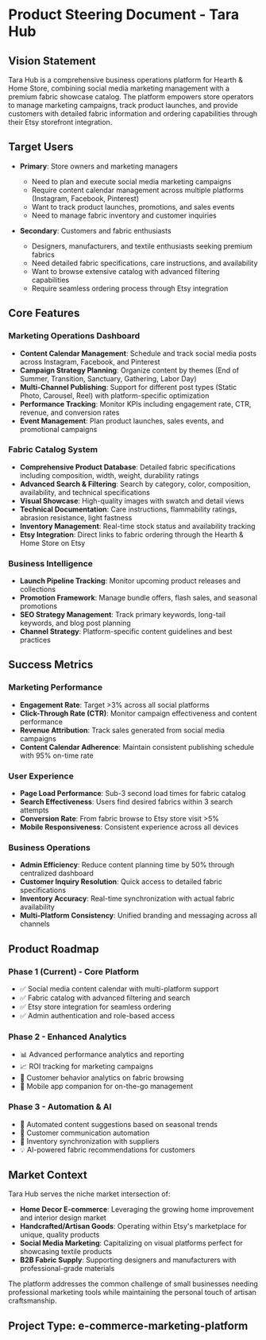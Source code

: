 # Product Steering Document - Tara Hub

## Vision Statement

Tara Hub is a comprehensive business operations platform for Hearth & Home Store, combining social media marketing management with a premium fabric showcase catalog. The platform empowers store operators to manage marketing campaigns, track product launches, and provide customers with detailed fabric information and ordering capabilities through their Etsy storefront integration.

## Target Users

- **Primary**: Store owners and marketing managers
  - Need to plan and execute social media marketing campaigns
  - Require content calendar management across multiple platforms (Instagram, Facebook, Pinterest)
  - Want to track product launches, promotions, and sales events
  - Need to manage fabric inventory and customer inquiries

- **Secondary**: Customers and fabric enthusiasts
  - Designers, manufacturers, and textile enthusiasts seeking premium fabrics
  - Need detailed fabric specifications, care instructions, and availability
  - Want to browse extensive catalog with advanced filtering capabilities
  - Require seamless ordering process through Etsy integration

## Core Features

### Marketing Operations Dashboard
- **Content Calendar Management**: Schedule and track social media posts across Instagram, Facebook, and Pinterest
- **Campaign Strategy Planning**: Organize content by themes (End of Summer, Transition, Sanctuary, Gathering, Labor Day)
- **Multi-Channel Publishing**: Support for different post types (Static Photo, Carousel, Reel) with platform-specific optimization
- **Performance Tracking**: Monitor KPIs including engagement rate, CTR, revenue, and conversion rates
- **Event Management**: Plan product launches, sales events, and promotional campaigns

### Fabric Catalog System
- **Comprehensive Product Database**: Detailed fabric specifications including composition, width, weight, durability ratings
- **Advanced Search & Filtering**: Search by category, color, composition, availability, and technical specifications
- **Visual Showcase**: High-quality images with swatch and detail views
- **Technical Documentation**: Care instructions, flammability ratings, abrasion resistance, light fastness
- **Inventory Management**: Real-time stock status and availability tracking
- **Etsy Integration**: Direct links to fabric ordering through the Hearth & Home Store on Etsy

### Business Intelligence
- **Launch Pipeline Tracking**: Monitor upcoming product releases and collections
- **Promotion Framework**: Manage bundle offers, flash sales, and seasonal promotions
- **SEO Strategy Management**: Track primary keywords, long-tail keywords, and blog post planning
- **Channel Strategy**: Platform-specific content guidelines and best practices

## Success Metrics

### Marketing Performance
- **Engagement Rate**: Target >3% across all social platforms
- **Click-Through Rate (CTR)**: Monitor campaign effectiveness and content performance
- **Revenue Attribution**: Track sales generated from social media campaigns
- **Content Calendar Adherence**: Maintain consistent publishing schedule with 95% on-time rate

### User Experience
- **Page Load Performance**: Sub-3 second load times for fabric catalog
- **Search Effectiveness**: Users find desired fabrics within 3 search attempts
- **Conversion Rate**: From fabric browse to Etsy store visit >5%
- **Mobile Responsiveness**: Consistent experience across all devices

### Business Operations
- **Admin Efficiency**: Reduce content planning time by 50% through centralized dashboard
- **Customer Inquiry Resolution**: Quick access to detailed fabric specifications
- **Inventory Accuracy**: Real-time synchronization with actual fabric availability
- **Multi-Platform Consistency**: Unified branding and messaging across all channels

## Product Roadmap

### Phase 1 (Current) - Core Platform
- ✅ Social media content calendar with multi-platform support
- ✅ Fabric catalog with advanced filtering and search
- ✅ Etsy store integration for seamless ordering
- ✅ Admin authentication and role-based access

### Phase 2 - Enhanced Analytics
- 📊 Advanced performance analytics and reporting
- 📈 ROI tracking for marketing campaigns
- 🎯 Customer behavior analytics on fabric browsing
- 📱 Mobile app companion for on-the-go management

### Phase 3 - Automation & AI
- 🤖 Automated content suggestions based on seasonal trends
- 📧 Customer communication automation
- 🔄 Inventory synchronization with suppliers
- 💡 AI-powered fabric recommendations for customers

## Market Context

Tara Hub serves the niche market intersection of:
- **Home Decor E-commerce**: Leveraging the growing home improvement and interior design market
- **Handcrafted/Artisan Goods**: Operating within Etsy's marketplace for unique, quality products
- **Social Media Marketing**: Capitalizing on visual platforms perfect for showcasing textile products
- **B2B Fabric Supply**: Supporting designers and manufacturers with professional-grade materials

The platform addresses the common challenge of small businesses needing professional marketing tools while maintaining the personal touch of artisan craftsmanship.

## Project Type: e-commerce-marketing-platform